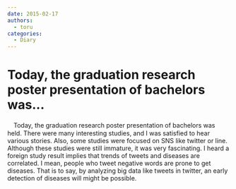 ```yaml
---
date: 2015-02-17
authors:
  - toru
categories:
  - Diary
---
```


<h1 id="subject_show">Today, the graduation research poster presentation of bachelors was...</h1>
<div class="date" hidden>Feb 17, 2015 18:12</div>
<div id="post"><div id="body_show_ori">
　Today, the graduation research poster presentation of bachelors was held. There were many interesting studies, and I was satisfied to hear various stories. Also, some studies were focused on SNS like twitter or line. Although these studies were still immature, it was very fascinating. I heard a foreign study result implies that trends of tweets and diseases are correlated. I mean, people who tweet negative words are prone to get diseases. That is to say, by analyzing big data like tweets in twitter, an early detection of diseases will might be possible. <br/>
</div></div>

<!-- more -->

